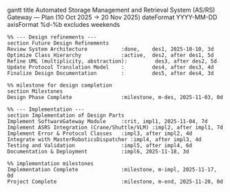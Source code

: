 gantt
    title Automated Storage Management and Retrieval System (AS/RS) Gateway — Plan (10 Oct 2025 → 20 Nov 2025)
    dateFormat  YYYY-MM-DD
    axisFormat  %d-%b
    excludes weekends

    %% --- Design refinements ---
    section Future Design Refinements
    Review System Architecture           :done,    des1, 2025-10-10, 3d
    Optimize Class Hierarchy             :active,  des2, after des1, 5d
    Refine UML (multiplicity, abstraction):         des3, after des2, 5d
    Update Protocol Translation Model    :         des4, after des3, 4d
    Finalize Design Documentation        :         des5, after des4, 3d

    %% milestone for design completion
    section Milestones
    Design Phase Complete                :milestone, m-des, 2025-11-03, 0d

    %% --- Implementation ---
    section Implementation of Design Parts
    Implement SoftwareGateway Module     :crit, impl1, 2025-11-04, 7d
    Implement ASRS Integration (Crane/Shuttle/VLM) :impl2, after impl1, 7d
    Implement Error & Protocol Classes   :impl3, after impl2, 4d
    Integrate with MasterRoboticsDispatcher :impl4, after impl3, 4d
    Testing and Validation               :impl5, after impl4, 6d
    Documentation & Deployment           :impl6, 2025-11-18, 3d

    %% implementation milestones
    Implementation Complete              :milestone, m-impl, 2025-11-17, 0d
    Project Complete                     :milestone, m-end, 2025-11-20, 0d
